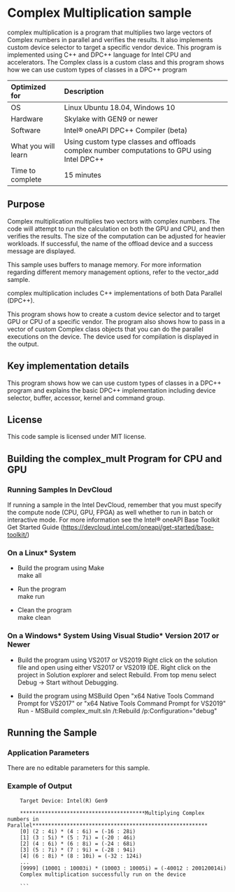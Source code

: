 # Complex Multiplication sample

complex multiplication is a program that multiplies two large vectors of 
Complex numbers in parallel and verifies the results. It also implements 
custom device selector to target a specific vendor device. This program is 
implemented using C++ and DPC++ language for Intel CPU and accelerators. 
The Complex class is a custom class and this program shows how we can use 
custom types of classes in a DPC++ program
  
| Optimized for                       | Description
|:---                               |:---
| OS                                | Linux Ubuntu 18.04, Windows 10 
| Hardware                          | Skylake with GEN9 or newer
| Software                          | Intel&reg; oneAPI DPC++ Compiler (beta)
| What you will learn               | Using custom type classes and offloads complex number computations to GPU using Intel DPC++
| Time to complete                  | 15 minutes  
  

## Purpose	

Complex multiplication multiplies two vectors with complex numbers. The 
code will attempt to run the calculation on both the GPU and CPU, and then 
verifies the results. The size of the computation can be adjusted for 
heavier workloads. If successful, the name of the offload device and a 
success message are displayed.

This sample uses buffers to manage memory. For more information regarding
different memory management options, refer to the vector_add sample.

complex multiplication includes C++ implementations of both Data Parallel 
(DPC++). 

This program shows how to create a custom device selector and to target 
GPU or CPU of a specific vendor. The program also shows how to pass in a 
vector of custom Complex class objects that you can do the parallel 
executions on the device. The device used for compilation is displayed in 
the output.


## Key implementation details 

This program shows how we can use custom types of classes in a DPC++ 
program and explains the basic DPC++ implementation including device 
selector, buffer, accessor, kernel and command group.  


## License  

This code sample is licensed under MIT license. 

## Building the complex_mult Program for CPU and GPU 

### Running Samples In DevCloud
If running a sample in the Intel DevCloud, remember that you must specify 
the compute node (CPU, GPU, FPGA) as well whether to run in batch or 
interactive mode. For more information see the Intel® oneAPI Base Toolkit 
Get Started Guide (https://devcloud.intel.com/oneapi/get-started/base-toolkit/)

### On a Linux* System 
   * Build the program using Make  
    make all  

   * Run the program  
    make run  

   * Clean the program  
    make clean 

### On a Windows* System Using Visual Studio* Version 2017 or Newer
* Build the program using VS2017 or VS2019
      Right click on the solution file and open using either VS2017 or 
      VS2019 IDE.
      Right click on the project in Solution explorer and select Rebuild.
      From top menu select Debug -> Start without Debugging.

* Build the program using MSBuild
      Open "x64 Native Tools Command Prompt for VS2017" or "x64 Native 
      Tools Command Prompt for VS2019"
      Run - MSBuild complex_mult.sln /t:Rebuild /p:Configuration="debug"


## Running the Sample

### Application Parameters
There are no editable parameters for this sample.

### Example of Output

```
	Target Device: Intel(R) Gen9

	****************************************Multiplying Complex numbers in Parallel********************************************************
	[0] (2 : 4i) * (4 : 6i) = (-16 : 28i)
	[1] (3 : 5i) * (5 : 7i) = (-20 : 46i)
	[2] (4 : 6i) * (6 : 8i) = (-24 : 68i)
	[3] (5 : 7i) * (7 : 9i) = (-28 : 94i)
	[4] (6 : 8i) * (8 : 10i) = (-32 : 124i)
	...
	[9999] (10001 : 10003i) * (10003 : 10005i) = (-40012 : 200120014i)
	Complex multiplication successfully run on the device
   
    ```
